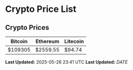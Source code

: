 # Crypto Price List

## Crypto Prices
| Bitcoin | Ethereum | Litecoin |
| ------- | -------- | -------- |
| $109305 | $2559.55 | $94.74 |
**Last Updated:** 2025-05-26 23:41 UTC
**Last Updated:** $DATE$
